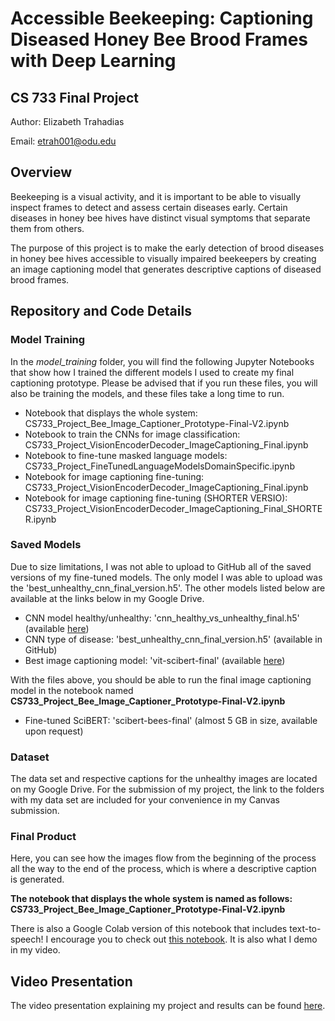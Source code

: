 # Accessible Beekeeping: Captioning Diseased Honey Bee Brood Frames with Deep Learning

## CS 733 Final Project

Author: Elizabeth Trahadias

Email: etrah001@odu.edu

## Overview
 
Beekeeping is a visual activity, and it is important to be able to visually inspect frames to detect and assess certain diseases early. Certain diseases in honey bee hives have distinct visual symptoms that separate them from others.

The purpose of this project is to make the early detection of brood diseases in honey bee hives accessible to visually impaired beekeepers by creating an image captioning model that generates descriptive captions of diseased brood frames. 

## Repository and Code Details

### Model Training
In the *model_training* folder, you will find the following Jupyter Notebooks that show how I trained the different models I used to create my final captioning prototype. Please be advised that if you run these files, you will also be training the models, and these files take a long time to run. 

* Notebook that displays the whole system: CS733_Project_Bee_Image_Captioner_Prototype-Final-V2.ipynb
* Notebook to train the CNNs for image classification: CS733_Project_VisionEncoderDecoder_ImageCaptioning_Final.ipynb
* Notebook to fine-tune masked language models: CS733_Project_FineTunedLanguageModelsDomainSpecific.ipynb
* Notebook for image captioning fine-tuning: CS733_Project_VisionEncoderDecoder_ImageCaptioning_Final.ipynb
* Notebook for image captioning fine-tuning (SHORTER VERSIO): CS733_Project_VisionEncoderDecoder_ImageCaptioning_Final_SHORTER.ipynb


### Saved Models

Due to size limitations, I was not able to upload to GitHub all of the saved versions of my fine-tuned models. The only model I was able to upload was the 'best_unhealthy_cnn_final_version.h5'. The other models listed below are available at the links below in my Google Drive.

* CNN model healthy/unhealthy: 'cnn_healthy_vs_unhealthy_final.h5' (available [here](https://drive.google.com/file/d/1zGCAvq8trIL1VNmRNZuh_1d4ySoXTF29/view?usp=share_link))
* CNN type of disease: 'best_unhealthy_cnn_final_version.h5' (available in GitHub)
* Best image captioning model: 'vit-scibert-final' (available [here](https://drive.google.com/drive/folders/1N6pz-oNprYrWAuJQ7363zaYVF2AM6HFe?usp=sharing))

With the files above, you should be able to run the final image captioning model in the notebook named **CS733_Project_Bee_Image_Captioner_Prototype-Final-V2.ipynb**

* Fine-tuned SciBERT: 'scibert-bees-final' (almost 5 GB in size, available upon request)

### Dataset

The data set and respective captions for the unhealthy images are located on my Google Drive. For the submission of my project, the link to the folders with my data set are included for your convenience in my Canvas submission.

### Final Product

Here, you can see how the images flow from the beginning of the process all the way to the end of the process, which is where a descriptive caption is generated.

**The notebook that displays the whole system is named as follows: CS733_Project_Bee_Image_Captioner_Prototype-Final-V2.ipynb**

There is also a Google Colab version of this notebook that includes text-to-speech! I encourage you to check out [this notebook](https://colab.research.google.com/drive/1c9vUf9ad97ZSMe_oAMV2HyMCc908XAdG?usp=sharing). It is also what I demo in my video.

## Video Presentation

The video presentation explaining my project and results can be found [here]().


